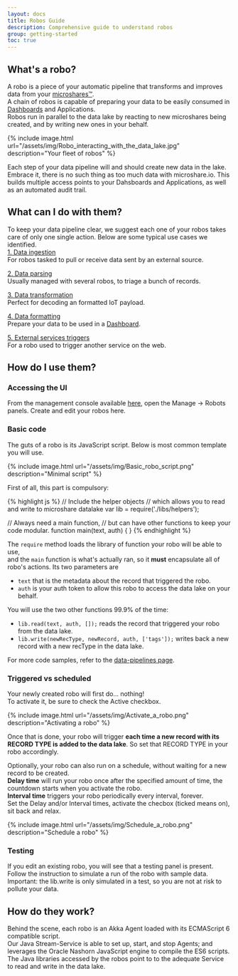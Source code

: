 ```yaml
---
layout: docs
title: Robos Guide
description: Comprehensive guide to understand robos
group: getting-started
toc: true
---
```


## What's a robo?
A robo is a piece of your automatic pipeline that transforms and improves data from your [microshares™](../microshares-guide).  
A chain of robos is capable of preparing your data to be easily consumed in [Dashboards](/dashboards) and Applications.  
Robos run in parallel to the data lake by reacting to new microshares being created, and by writing new ones in your behalf.  

{% include image.html url="/assets/img/Robo_interacting_with_the_data_lake.jpg" description="Your fleet of robos" %}

Each step of your data pipeline will and should create new data in the lake. Embrace it, there is no such thing as too much data with microshare.io. This builds multiple access points to your Dahsboards and Applications, as well as an automated audit trail.    

## What can I do with them?
To keep your data pipeline clear, we suggest each one of your robos takes care of only one single action. Below are some typical use cases we identified.  
[1. Data ingestion](../data-ingestion)  
For robos tasked to pull or receive data sent by an external source.  

[2. Data parsing](../data-pipelines/#data-parsing)  
Usually managed with several robos, to triage a bunch of records.  
  
[3. Data transformation](../data-pipelines/#data-transformation)  
Perfect for decoding an formatted IoT payload.  
  
[4. Data formatting](../data-pipelines/#data-formatting)  
Prepare your data to be used in a [Dashboard](/dashboards).  
  
[5. External services triggers](../data-pipelines/#external-services-triggering)  
For a robo used to trigger another service on the web.  
  
## How do I use them?
### Accessing the UI
From the management console available [here](https://app.microshare.io), open the Manage -> Robots panels. Create and edit your robos here.  
  
### Basic code  
The guts of a robo is its JavaScript script. Below is most common template you will use.  

{% include image.html url="/assets/img/Basic_robo_script.png" description="Minimal script" %}

First of all, this part is compulsory:

{% highlight js %}
  // Include the helper objects 
  // which allows you to read and write to microshare datalake
  var lib = require('./libs/helpers');

  // Always need a main function, 
  // but can have other functions to keep your code modular.
  function main(text, auth) {
  }
{% endhighlight %}

The ```require``` method loads the library of function your robo will be able to use,  
and the ```main``` function is what's actually ran, so it **must** encapsulate all of robo's actions.
Its two parameters are
* ```text``` that is the metadata about the record that triggered the robo.  
* ```auth``` is your auth token to allow this robo to access the data lake on your behalf.  

You will use the two other functions 99.9% of the time:
* ```lib.read(text, auth, []);``` reads the record that triggered your robo from the data lake.
* ```lib.write(newRecType, newRecord, auth, ['tags']);``` writes back a new record with a new recType in the data lake.  

For more code samples, refer to the [data-pipelines page](../data-pipelines).  

### Triggered vs scheduled  
Your newly created robo will first do... nothing!  
To activate it, be sure to check the Active checkbox.  

{% include image.html url="/assets/img/Activate_a_robo.png" description="Activating a robo" %}

Once that is done, your robo will trigger __each time a new record with its RECORD TYPE is added to the data lake__. So set that RECORD TYPE in your robo accordingly.  

Optionally, your robo can also run on a schedule, without waiting for a new record to be created.  
**Delay time** will run your robo once after the specified amount of time, the countdown starts when you activate the robo.  
**Interval time** triggers your robo periodically every interval, forever.  
Set the Delay and/or Interval times, activate the checbox (ticked means on), sit back and relax.

{% include image.html url="/assets/img/Schedule_a_robo.png" description="Schedule a robo" %}

### Testing  
If you edit an existing robo, you will see that a testing panel is present. Follow the instruction to simulate a run of the robo with sample data.  
Important: the lib.write is only simulated in a test, so you are not at risk to pollute your data.  

## How do they work?
Behind the scene, each robo is an Akka Agent loaded with its ECMAScript 6 compatible script.  
Our Java Stream-Service is able to set up, start, and stop Agents; and leverages the Oracle Nashorn JavaScript engine to compile the ES6 scripts.  
The Java libraries accessed by the robos point to to the adequate Service to read and write in the data lake.  
